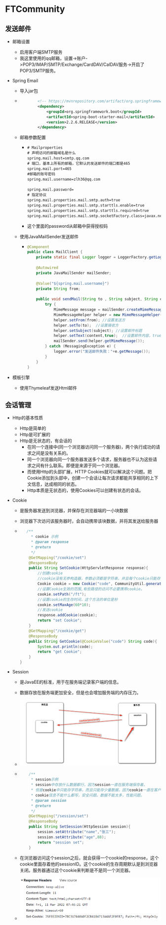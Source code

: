 # FTCommunity

## 发送邮件

- 邮箱设置

  - 启用客户端SMTP服务
  - 我这里使用的qq邮箱，设置->账户->POP3/IMAP/SMTP/Exchange/CardDAV/CalDAV服务->开启了POP3/SMTP服务。

- Spring Email

  - 导入jar包

  - ```xml
            <!-- https://mvnrepository.com/artifact/org.springframework.boot/spring-boot-starter-mail -->
            <dependency>
                <groupId>org.springframework.boot</groupId>
                <artifactId>spring-boot-starter-mail</artifactId>
                <version>2.2.6.RELEASE</version>
            </dependency>
    ```

  - 邮箱参数配置

    - ```xml
      # Mailproperties
      # 声明访问的邮箱域名是什么
      spring.mail.host=smtp.qq.com
      # 端口，基本上所有的邮箱，它默认的发送邮件的端口都是465
      spring.mail.port=465
      #邮箱的账号密码
      spring.mail.username=zlh36@qq.com
      
      spring.mail.password=
      # 指定协议
      spring.mail.properties.mail.smtp.auth=true
      spring.mail.properties.mail.smtp.starttls.enable=true
      spring.mail.properties.mail.smtp.starttls.required=true
      spring.mail.properties.mail.smtp.socketFactory.class=javax.net.ssl.SSLSocketFactory
      ```

    - 这个里面的password从邮箱中获得授权码 

  - 使用JavaMailSender发送邮件

    - ```java
      @Component
      public class MailClient {
          private static final Logger logger = LoggerFactory.getLogger(MailClient.class);
      
          @Autowired
          private JavaMailSender mailSender;
      
          @Value("${spring.mail.username}")
          private String from;
      
          public void sendMail(String to , String subject, String content){
              try {
                  MimeMessage message = mailSender.createMimeMessage();
                  MimeMessageHelper helper = new MimeMessageHelper(message);
                  helper.setFrom(from); //设置发送方
                  helper.setTo(to);  //设置接收方
                  helper.setSubject(subject); //设置邮件标题
                  helper.setText(content,true);  //设置邮件内容，true表明允许支持html文本
                  mailSender.send(helper.getMimeMessage());
              } catch (MessagingException e) {
                  logger.error("发送邮件失败："+e.getMessage());
              }
          }
      }
      ```

- 模板引擎

  - 使用Thymeleaf发送Html邮件

## 会话管理

- Http的基本性质

  - Http是简单的
  - Http是可扩展的
  - Http是无状态的，有会话的
    - 在同一个连接中(同一个浏览器访问同一个服务器)，两个执行成功的请求之间是没有关系的。
    - 同一个浏览器向同一个服务器发送多个请求，服务器也不认为这些请求之间有什么联系。即便是来源于同一个浏览器。
    - 而使用Http的头部扩展，HTTP Cookies就可以解决这个问题。把Cookie添加到头部中，创建一个会话让每次请求都能共享相同的上下文信息，达成相同的状态。
    - Http本质是无状态的，使用Cookies可以创建有状态的会话。

- Cookie

  - 是服务器发送到浏览器，并保存在浏览器端的一小块数据

  - 浏览器下次访问该服务器时，会自动携带该块数据，并将其发送给服务器

  - ```java
       /**
         * cookie 示例
         * @param response
         * @return
         */
        @GetMapping("/cookie/set")
        @ResponseBody
        public String SetCookie(HttpServletResponse response){
            //创建cookie
            //cookie没有无参构造器，参数必须都是字符串，并且每个cookie只能存一组字符串，
            Cookie cookie = new Cookie("code", CommunityUtil.generateUUID());
            //设置Cookie生效的范围,有些路径的访问不必要携带cookie。
            cookie.setPath("/ft");
            //设置cookie的生存时间，这个方法的单位是秒
            cookie.setMaxAge(60*10);
            //发送cookie
            response.addCookie(cookie);
            return "set Cookie";
        }
        @GetMapping("/cookie/get")
        @ResponseBody
        public String GetCookie(@CookieValue("code") String code){
            System.out.println(code);
            return "get Cookie";
        }
    }
    ```

- Session

  - 是JavaEE的标准，用于在服务端记录客户端的信息。

  - 数据存放在服务端更加安全，但是也会增加服务端的内存压力。

  - ![image-20220311153542304](img/image-20220311153542304.png) 

  - ```java
        /**
         * session示例
         * session中存放什么数据都行，因为session一直在服务端保存着。
         * 但是cookie中只能存字符串，而且只能存少量数据，因为cookie一直在客户端和服务器之间来回传送。
         * cookie信息不能什么都写，安全问题。数据不能太多，性能问题。
         * @param session
         * @return
         */
        @GetMapping("/session/set")
        @ResponseBody
        public String SetSession(HttpSession session){
            session.setAttribute("name","张三");
            session.setAttribute("age",88);
            return "session set";
        }
    ```

  - 在浏览器访问这个session之后，就会获得一个cookie的response，这个cookie里面存着他的sessionID。这个cookie的生存周期默认是到浏览器关闭。服务器通过这个cookie来判断是不是同一个浏览器。

  - ![image-20220311154648495](img/image-20220311154648495.png) 

